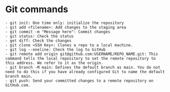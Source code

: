 # Git commands
    - git init: One time only: initialize the repository
    - git add <filename>: Add changes to the staging area
    - git commit -m "Message here": Commit changes
    - git status: Check the status
    - get diff: Check the changes
    - git clone <SSH Key>: Clones a repo to a local machine.
    - git log --oneline: Check the log to GitHub
    - git remote add origin git@github.com:USERNAME/REPO_NAME.git: This command tells the local repository to set the remote repository to this address. We refer to it as the origin.
    - git branch -M main: Defines the default branch as main. You do not need to do this if you have already configured Git to name the default branch main.
    - git push: Send your committed changes to a remote repository on GitHub.com.